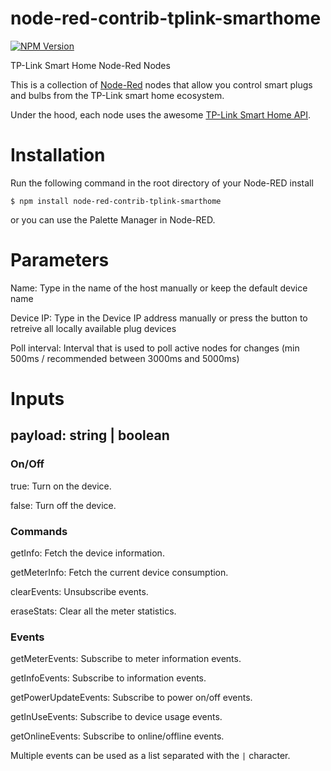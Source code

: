 # node-red-contrib-tplink-smarthome
[![NPM Version](https://img.shields.io/npm/v/node-red-contrib-tplink-smarthome.svg)](https://www.npmjs.com/package/node-red-contrib-tplink-smarthome)

TP-Link Smart Home Node-Red Nodes

This is a collection of [Node-Red](https://nodered.org/) nodes that allow you control smart plugs and bulbs from the TP-Link smart home ecosystem.

Under the hood, each node uses the awesome [TP-Link Smart Home API](https://github.com/plasticrake/tplink-smarthome-api).

# Installation

Run the following command in the root directory of your Node-RED install

`$ npm install node-red-contrib-tplink-smarthome`

or you can use the Palette Manager in Node-RED.

# Parameters

Name: Type in the name of the host manually or keep the default device name

Device IP: Type in the Device IP address manually or press the button to retreive all locally available plug devices

Poll interval: Interval that is used to poll active nodes for changes (min 500ms / recommended between 3000ms and 5000ms)

# Inputs

## payload: string | boolean

### On/Off

true: Turn on the device.

false: Turn off the device.

### Commands

getInfo: Fetch the device information.

getMeterInfo: Fetch the current device consumption.

clearEvents: Unsubscribe events.

eraseStats: Clear all the meter statistics.

### Events

getMeterEvents: Subscribe to meter information events.

getInfoEvents: Subscribe to information events.

getPowerUpdateEvents: Subscribe to power on/off events.

getInUseEvents: Subscribe to device usage events.

getOnlineEvents: Subscribe to online/offline events.

Multiple events can be used as a list separated with the `|` character.
